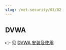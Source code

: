 ```yaml
---
slug: /net-security/03/02
---
```




## DVWA 

👉 见 [DVWA 安装及使用](https://wukaipeng.com/technique/net-security/02/05)

